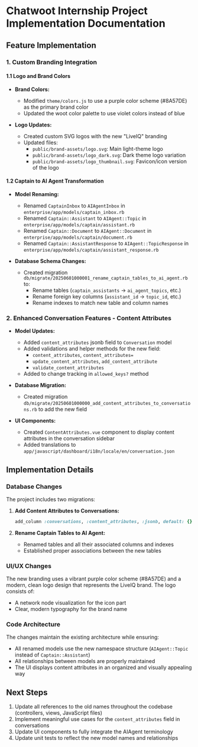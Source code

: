 # Chatwoot Internship Project Implementation Documentation

## Feature Implementation

### 1. Custom Branding Integration

#### 1.1 Logo and Brand Colors

- **Brand Colors:**
  - Modified `theme/colors.js` to use a purple color scheme (#8A57DE) as the primary brand color
  - Updated the woot color palette to use violet colors instead of blue

- **Logo Updates:**
  - Created custom SVG logos with the new "LiveIQ" branding
  - Updated files:
    - `public/brand-assets/logo.svg`: Main light-theme logo
    - `public/brand-assets/logo_dark.svg`: Dark theme logo variation
    - `public/brand-assets/logo_thumbnail.svg`: Favicon/icon version of the logo

#### 1.2 Captain to AI Agent Transformation

- **Model Renaming:**
  - Renamed `CaptainInbox` to `AIAgentInbox` in `enterprise/app/models/captain_inbox.rb`
  - Renamed `Captain::Assistant` to `AIAgent::Topic` in `enterprise/app/models/captain/assistant.rb`
  - Renamed `Captain::Document` to `AIAgent::Document` in `enterprise/app/models/captain/document.rb` 
  - Renamed `Captain::AssistantResponse` to `AIAgent::TopicResponse` in `enterprise/app/models/captain/assistant_response.rb`

- **Database Schema Changes:**
  - Created migration `db/migrate/20250601000001_rename_captain_tables_to_ai_agent.rb` to:
    - Rename tables (`captain_assistants` → `ai_agent_topics`, etc.)
    - Rename foreign key columns (`assistant_id` → `topic_id`, etc.)
    - Rename indexes to match new table and column names

### 2. Enhanced Conversation Features - Content Attributes

- **Model Updates:**
  - Added `content_attributes` jsonb field to `Conversation` model
  - Added validations and helper methods for the new field:
    - `content_attributes`, `content_attributes=`
    - `update_content_attributes`, `add_content_attribute`
    - `validate_content_attributes`
  - Added to change tracking in `allowed_keys?` method

- **Database Migration:**
  - Created migration `db/migrate/20250601000000_add_content_attributes_to_conversations.rb` to add the new field

- **UI Components:**
  - Created `ContentAttributes.vue` component to display content attributes in the conversation sidebar
  - Added translations to `app/javascript/dashboard/i18n/locale/en/conversation.json`

## Implementation Details

### Database Changes

The project includes two migrations:

1. **Add Content Attributes to Conversations:**
   ```ruby
   add_column :conversations, :content_attributes, :jsonb, default: {}, null: false
   ```

2. **Rename Captain Tables to AI Agent:**
   - Renamed tables and all their associated columns and indexes
   - Established proper associations between the new tables

### UI/UX Changes

The new branding uses a vibrant purple color scheme (#8A57DE) and a modern, clean logo design that represents the LiveIQ brand. The logo consists of:
- A network node visualization for the icon part
- Clear, modern typography for the brand name

### Code Architecture

The changes maintain the existing architecture while ensuring:
- All renamed models use the new namespace structure (`AIAgent::Topic` instead of `Captain::Assistant`)
- All relationships between models are properly maintained
- The UI displays content attributes in an organized and visually appealing way

## Next Steps

1. Update all references to the old names throughout the codebase (controllers, views, JavaScript files)
2. Implement meaningful use cases for the `content_attributes` field in conversations
3. Update UI components to fully integrate the AIAgent terminology
4. Update unit tests to reflect the new model names and relationships 